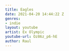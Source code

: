 ```yaml
---
title: Eagles
date: 2021-04-20 14:44:22 Z
genres:
- indie
layout: youtube
artist: Ex Olympic
youtube-url: Oz86z_p6-hE
author: Raul
---
```


